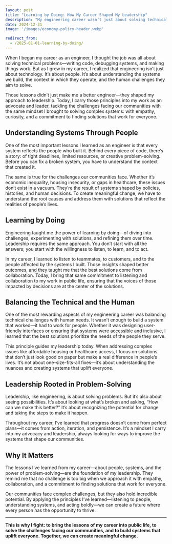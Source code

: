 ```yaml
---
layout: post
title: "Learning by Doing: How My Career Shaped My Leadership"
description: "My engineering career wasn’t just about solving technical problems—it was about understanding people, systems, and context. Those lessons guide how I approach the challenges facing our communities, always seeking solutions that uplift everyone."
date: 2024-12-31
image: '/images/economy-policy-header.webp'

redirect_from:
  - /2025-01-01-learning-by-doing/
---
```


When I began my career as an engineer, I thought the job was all about solving technical problems—writing code, debugging systems, and making things work. But as I grew in my career, I realized that engineering isn’t just about technology. It’s about people. It’s about understanding the systems we build, the context in which they operate, and the human challenges they aim to solve.

Those lessons didn’t just make me a better engineer—they shaped my approach to leadership. Today, I carry those principles into my work as an advocate and leader, tackling the challenges facing our communities with the same mindset I brought to solving complex systems: with empathy, curiosity, and a commitment to finding solutions that work for everyone.

## Understanding Systems Through People

One of the most important lessons I learned as an engineer is that every system reflects the people who built it. Behind every piece of code, there’s a story: of tight deadlines, limited resources, or creative problem-solving. Before you can fix a broken system, you have to understand the context that created it.

The same is true for the challenges our communities face. Whether it’s economic inequality, housing insecurity, or gaps in healthcare, these issues don’t exist in a vacuum. They’re the result of systems shaped by policies, histories, and human decisions. To create meaningful change, we have to understand the root causes and address them with solutions that reflect the realities of people’s lives.

## Learning by Doing

Engineering taught me the power of learning by doing—of diving into challenges, experimenting with solutions, and refining them over time. Leadership requires the same approach. You don’t start with all the answers; you start with the willingness to listen, to learn, and to act.

In my career, I learned to listen to teammates, to customers, and to the people affected by the systems I built. Those insights shaped better outcomes, and they taught me that the best solutions come from collaboration. Today, I bring that same commitment to listening and collaboration to my work in public life, ensuring that the voices of those impacted by decisions are at the center of the solutions.

## Balancing the Technical and the Human

One of the most rewarding aspects of my engineering career was balancing technical challenges with human needs. It wasn’t enough to build a system that worked—it had to work for people. Whether it was designing user-friendly interfaces or ensuring that systems were accessible and inclusive, I learned that the best solutions prioritize the needs of the people they serve.

This principle guides my leadership today. When addressing complex issues like affordable housing or healthcare access, I focus on solutions that don’t just look good on paper but make a real difference in people’s lives. It’s not about one-size-fits-all fixes—it’s about understanding the nuances and creating systems that uplift everyone.

## Leadership Rooted in Problem-Solving

Leadership, like engineering, is about solving problems. But it’s also about seeing possibilities. It’s about looking at what’s broken and asking, “How can we make this better?” It’s about recognizing the potential for change and taking the steps to make it happen.

Throughout my career, I’ve learned that progress doesn’t come from perfect plans—it comes from action, iteration, and persistence. It’s a mindset I carry into my advocacy and leadership, always looking for ways to improve the systems that shape our communities.

## Why It Matters

The lessons I’ve learned from my career—about people, systems, and the power of problem-solving—are the foundation of my leadership. They remind me that no challenge is too big when we approach it with empathy, collaboration, and a commitment to finding solutions that work for everyone.

Our communities face complex challenges, but they also hold incredible potential. By applying the principles I’ve learned—listening to people, understanding systems, and acting boldly—we can create a future where every person has the opportunity to thrive.

---

**This is why I fight: to bring the lessons of my career into public life, to solve the challenges facing our communities, and to build systems that uplift everyone. Together, we can create meaningful change.**